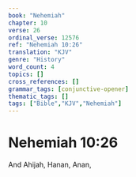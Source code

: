 ```yaml
---
book: "Nehemiah"
chapter: 10
verse: 26
ordinal_verse: 12576
ref: "Nehemiah 10:26"
translation: "KJV"
genre: "History"
word_count: 4
topics: []
cross_references: []
grammar_tags: [conjunctive-opener]
thematic_tags: []
tags: ["Bible","KJV","Nehemiah"]
---
```


# Nehemiah 10:26

And Ahijah, Hanan, Anan,
